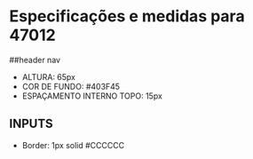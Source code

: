 # Especificações e medidas para 47012

##header nav

* ALTURA: 65px
* COR DE FUNDO: #403F45
* ESPAÇAMENTO INTERNO TOPO: 15px

## INPUTS
* Border: 1px solid #CCCCCC
